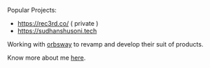 Popular Projects:
- https://rec3rd.co/ ( private )
- https://sudhanshusoni.tech

Working with [orbsway](https://app.orbsway.com) to revamp and develop their suit of products.

Know more about me [here](https://sudhanshusoni.tech).
